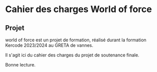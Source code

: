 # Cahier des charges World of force


## Projet

world of force est un projet de formation, réalisé durant la formation Kercode 2023/2024 au GRETA de vannes.

Il s'agit ici du cahier des charges du projet de soutenance finale.

Bonne lecture.
